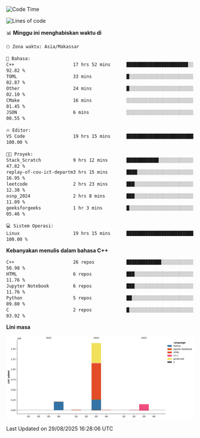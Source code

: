 <!--START_SECTION:waka-->
![Code Time](http://img.shields.io/badge/Code%20Time-424%20hrs%2010%20mins-blue)

![Lines of code](https://img.shields.io/badge/Sejak%20Hello%20World%20aku%20telah%20menulis-2.0%20million%20baris%20kode-blue)

📊 **Minggu ini menghabiskan waktu di** 

```text
🕑︎ Zona waktu: Asia/Makassar

💬 Bahasa: 
C++                      17 hrs 52 mins      ███████████████████████░░   92.82 % 
TOML                     33 mins             █░░░░░░░░░░░░░░░░░░░░░░░░   02.87 % 
Other                    24 mins             █░░░░░░░░░░░░░░░░░░░░░░░░   02.10 % 
CMake                    16 mins             ░░░░░░░░░░░░░░░░░░░░░░░░░   01.45 % 
JSON                     6 mins              ░░░░░░░░░░░░░░░░░░░░░░░░░   00.55 % 

🔥 Editor: 
VS Code                  19 hrs 15 mins      █████████████████████████   100.00 % 

🐱‍💻 Proyek: 
Stack_Scratch            9 hrs 12 mins       ████████████░░░░░░░░░░░░░   47.82 % 
replay-of-cou-ict-departm3 hrs 15 mins       ████░░░░░░░░░░░░░░░░░░░░░   16.95 % 
leetcode                 2 hrs 23 mins       ███░░░░░░░░░░░░░░░░░░░░░░   12.38 % 
osnp_2024                2 hrs 8 mins        ███░░░░░░░░░░░░░░░░░░░░░░   11.09 % 
geeksforgeeks            1 hr 3 mins         █░░░░░░░░░░░░░░░░░░░░░░░░   05.46 % 

💻 Sistem Operasi: 
Linux                    19 hrs 15 mins      █████████████████████████   100.00 % 
```

**Kebanyakan menulis dalam bahasa C++** 

```text
C++                      26 repos            █████████████░░░░░░░░░░░░   50.98 % 
HTML                     6 repos             ███░░░░░░░░░░░░░░░░░░░░░░   11.76 % 
Jupyter Notebook         6 repos             ███░░░░░░░░░░░░░░░░░░░░░░   11.76 % 
Python                   5 repos             ██░░░░░░░░░░░░░░░░░░░░░░░   09.80 % 
C                        2 repos             █░░░░░░░░░░░░░░░░░░░░░░░░   03.92 % 
```



**Lini masa**

![Lines of Code chart](https://raw.githubusercontent.com/yusuf601/yusuf601/main/assets/bar_graph.png)


 Last Updated on 29/08/2025 16:28:06 UTC
<!--END_SECTION:waka-->


